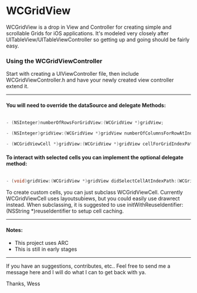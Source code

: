 WCGridView
==========
WCGridView is a drop in View and Controller for creating simple and scrollable Grids for iOS applications. It's modeled very closely after UITableView/UITableViewController so getting up and going should be fairly easy.

### Using the WCGridViewController
Start with creating a UIViewController file, then include WCGridViewController.h and have your newly created view controller extend it.

---

#### You will need to override the dataSource and delegate Methods:

```objectivec

- (NSInteger)numberOfRowsForGridView:(WCGridView *)gridView;

- (NSInteger)gridView:(WCGridView *)gridView numberOfColumnsForRowAtIndex:(NSInteger)index;

- (WCGridViewCell *)gridView:(WCGridView *)gridView cellForGridIndexPath:(WCGridIndexPath)indexPath;

```

#### To interact with selected cells you can implement the optional delegate method:

```objectivec

- (void)gridView:(WCGridView *)gridView didSelectCellAtIndexPath:(WCGridIndexPath)indexPath;

```

To create custom cells, you can just subclass WCGridViewCell. Currently WCGridViewCell uses layoutsubiews, but you could easily use drawrect instead.  When subclassing, it is suggested to use initWithReuseIdentifier:(NSString *)reuseIdentifier to setup cell caching.
 

---

#### Notes:
- This project uses ARC
- This is still in early stages

---


If you have an suggestions, contributes, etc.. Feel free to send me a message here and I will do what I can to get back with ya.

Thanks, 
Wess
